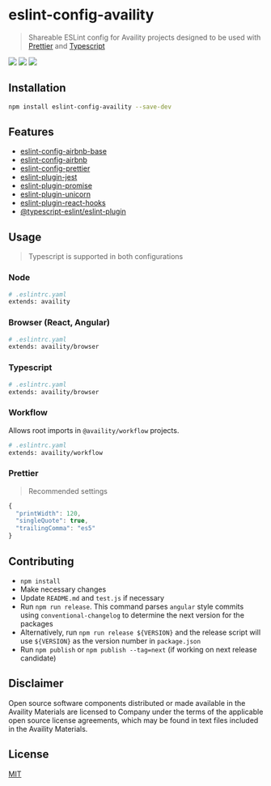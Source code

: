 # eslint-config-availity

> Shareable ESLint config for Availity projects designed to be used with [Prettier](https://github.com/prettier/prettier) and [Typescript](https://www.typescriptlang.org/)

[![](https://img.shields.io/badge/license-MIT-blue.svg?style=for-the-badge)](http://opensource.org/licenses/MIT)
[![](http://img.shields.io/npm/v/eslint-config-availity.svg?style=for-the-badge&logo=npm)](https://npmjs.org/package/eslint-config-availity)
[![](https://img.shields.io/travis/Availity/eslint-config-availity.svg?style=for-the-badge)](https://travis-ci.org/Availity/eslint-config-availity)

## Installation

```bash
npm install eslint-config-availity --save-dev
```

## Features

-   [eslint-config-airbnb-base](https://github.com/airbnb/javascript/tree/master/packages/eslint-config-airbnb-base)
-   [eslint-config-airbnb](https://github.com/airbnb/javascript/tree/master/packages/eslint-config-airbnb)
-   [eslint-config-prettier](https://github.com/prettier/eslint-config-prettier)
-   [eslint-plugin-jest](https://github.com/jest-community/eslint-plugin-jest)
-   [eslint-plugin-promise](https://github.com/xjamundx/eslint-plugin-promise)
-   [eslint-plugin-unicorn](https://github.com/sindresorhus/eslint-plugin-unicorn)
-   [eslint-plugin-react-hooks](https://github.com/facebook/react/tree/master/packages/eslint-plugin-react-hooks)
-   [@typescript-eslint/eslint-plugin](https://github.com/typescript-eslint/typescript-eslint/tree/master/packages/eslint-plugin)

## Usage

> Typescript is supported in both configurations

### Node

```bash
# .eslintrc.yaml
extends: availity
```

### Browser (React, Angular)

```bash
# .eslintrc.yaml
extends: availity/browser
```

### Typescript
```bash
# .eslintrc.yaml
extends: availity/browser
```

### Workflow

Allows root imports in `@availity/workflow` projects.
```bash
# .eslintrc.yaml
extends: availity/workflow
```

### Prettier

> Recommended settings

```js
{
  "printWidth": 120,
  "singleQuote": true,
  "trailingComma": "es5"
}
```

## Contributing

-   `npm install`
-   Make necessary changes
-   Update `README.md` and `test.js` if necessary
-   Run `npm run release`. This command parses `angular` style commits using `conventional-changelog` to determine the next version for the packages
-   Alternatively, run `npm run release ${VERSION}` and the release script will use `${VERSION}` as the version number in `package.json`
-   Run `npm publish` or `npm publish --tag=next` (if working on next release candidate)

## Disclaimer

Open source software components distributed or made available in the Availity Materials are licensed to Company under the terms of the applicable open source license agreements, which may be found in text files included in the Availity Materials.

## License

[MIT](./LICENSE)
